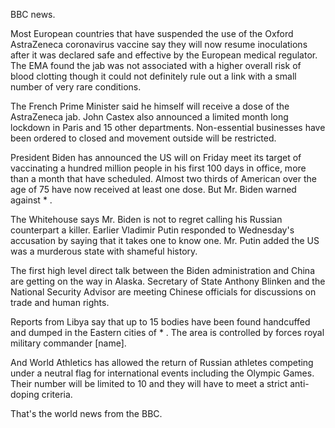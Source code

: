 BBC news.

Most European countries that have suspended the use of the Oxford AstraZeneca coronavirus vaccine say they will now resume inoculations after it was declared safe and effective by the European medical regulator. The EMA found the jab was not associated with a higher overall risk of blood clotting though it could not definitely rule out a link with a small number of very rare conditions.

The French Prime Minister said he himself will receive a dose of the AstraZeneca jab. John Castex also announced a limited month long lockdown in Paris and 15 other departments. Non-essential businesses have been ordered to closed and movement outside will be restricted.

President Biden has announced the US will on Friday meet its target of vaccinating a hundred million people in his first 100 days in office, more than a month that have scheduled. Almost two thirds of American over the age of 75 have now received at least one dose. But Mr. Biden warned against * .

The Whitehouse says Mr. Biden is not to regret calling his Russian counterpart a killer. Earlier Vladimir Putin responded to Wednesday's accusation by saying that it takes one to know one. Mr. Putin added the US was a murderous state with shameful history.

The first high level direct talk between the Biden administration and China are getting on the way in Alaska. Secretary of State Anthony Blinken and the National Security Advisor are meeting Chinese officials for discussions on trade and human rights.

Reports from Libya say that up to 15 bodies have been found handcuffed and dumped in the Eastern cities of * . The area is controlled by forces royal military commander [name].

And World Athletics has allowed the return of Russian athletes competing under a neutral flag for international events including the Olympic Games. Their number will be limited to 10 and they will have to meet a strict anti-doping criteria.

That's the world news from the BBC.
